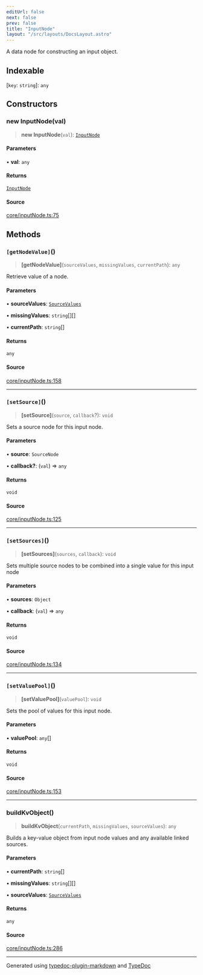 ```yaml
---
editUrl: false
next: false
prev: false
title: "InputNode"
layout: "/src/layouts/DocsLayout.astro"
---
```


A data node for constructing an input object.

## Indexable

 \[`key`: `string`\]: `any`

## Constructors

### new InputNode(val)

> **new InputNode**(`val`): [`InputNode`](/api/classes/inputnode/)

#### Parameters

• **val**: `any`

#### Returns

[`InputNode`](/api/classes/inputnode/)

#### Source

[core/inputNode.ts:75](https://github.com/edwinlzs/chainflow/blob/022a530/src/core/inputNode.ts#L75)

## Methods

### `[getNodeValue]`()

> **[getNodeValue]**(`sourceValues`, `missingValues`, `currentPath`): `any`

Retrieve value of a node.

#### Parameters

• **sourceValues**: [`SourceValues`](/api/type-aliases/sourcevalues/)

• **missingValues**: `string`[][]

• **currentPath**: `string`[]

#### Returns

`any`

#### Source

[core/inputNode.ts:158](https://github.com/edwinlzs/chainflow/blob/022a530/src/core/inputNode.ts#L158)

***

### `[setSource]`()

> **[setSource]**(`source`, `callback`?): `void`

Sets a source node for this input node.

#### Parameters

• **source**: `SourceNode`

• **callback?**: (`val`) => `any`

#### Returns

`void`

#### Source

[core/inputNode.ts:125](https://github.com/edwinlzs/chainflow/blob/022a530/src/core/inputNode.ts#L125)

***

### `[setSources]`()

> **[setSources]**(`sources`, `callback`): `void`

Sets multiple source nodes to be combined into a single value for this input node

#### Parameters

• **sources**: `Object`

• **callback**: (`val`) => `any`

#### Returns

`void`

#### Source

[core/inputNode.ts:134](https://github.com/edwinlzs/chainflow/blob/022a530/src/core/inputNode.ts#L134)

***

### `[setValuePool]`()

> **[setValuePool]**(`valuePool`): `void`

Sets the pool of values for this input node.

#### Parameters

• **valuePool**: `any`[]

#### Returns

`void`

#### Source

[core/inputNode.ts:153](https://github.com/edwinlzs/chainflow/blob/022a530/src/core/inputNode.ts#L153)

***

### buildKvObject()

> **buildKvObject**(`currentPath`, `missingValues`, `sourceValues`): `any`

Builds a key-value object from input node values and
any available linked sources.

#### Parameters

• **currentPath**: `string`[]

• **missingValues**: `string`[][]

• **sourceValues**: [`SourceValues`](/api/type-aliases/sourcevalues/)

#### Returns

`any`

#### Source

[core/inputNode.ts:286](https://github.com/edwinlzs/chainflow/blob/022a530/src/core/inputNode.ts#L286)

***

Generated using [typedoc-plugin-markdown](https://www.npmjs.com/package/typedoc-plugin-markdown) and [TypeDoc](https://typedoc.org/)
